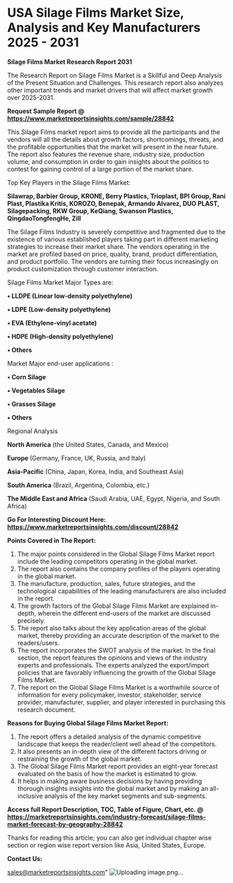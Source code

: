 # USA Silage Films Market Size, Analysis and Key Manufacturers 2025 - 2031

<strong>Silage Films Market Research Report 2031</strong>

The Research Report on Silage Films Market is a Skillful and Deep Analysis of the Present Situation and Challenges. This research report also analyzes other important trends and market drivers that will affect market growth over 2025-2031.

<strong>Request Sample Report @ <a href=https://www.marketreportsinsights.com/sample/28842>https://www.marketreportsinsights.com/sample/28842</a></strong>

This Silage Films market report aims to provide all the participants and the vendors will all the details about growth factors, shortcomings, threats, and the profitable opportunities that the market will present in the near future. The report also features the revenue share, industry size, production volume, and consumption in order to gain insights about the politics to contest for gaining control of a large portion of the market share.

Top Key Players in the Silage Films Market:

<strong>Silawrap, Barbier Group, KRONE, Berry Plastics, Trioplast, BPI Group, Rani Plast, Plastika Kritis, KOROZO, Benepak, Armando Alvarez, DUO PLAST, Silagepacking, RKW Group, KeQiang, Swanson Plastics, QingdaoTongfengHe, Zill</strong>

The Silage Films Industry is severely competitive and fragmented due to the existence of various established players taking part in different marketing strategies to increase their market share. The vendors operating in the market are profiled based on price, quality, brand, product differentiation, and product portfolio. The vendors are turning their focus increasingly on product customization through customer interaction.

Silage Films Market Major Types are:

<strong>• LLDPE (Linear low-density polyethylene)

• LDPE (Low-density polyethylene)

• EVA (Ethylene-vinyl acetate)

• HDPE (High-density polyethylene)

• Others</strong>

Market Major end-user applications :

<strong>• Corn Silage

• Vegetables Silage

• Grasses Silage

• Others</strong>

Regional Analysis

</u><strong><b>North America</b></strong> (the United States, Canada, and Mexico)

<strong><b>Europe </b></strong>(Germany, France, UK, Russia, and Italy)

<strong><b>Asia-Pacific</b></strong> (China, Japan, Korea, India, and Southeast Asia)

<strong><b>South America</b></strong> (Brazil, Argentina, Colombia, etc.)

<strong><b>The Middle East and Africa</b></strong> (Saudi Arabia, UAE, Egypt, Nigeria, and South Africa)

<strong>Go For Interesting Discount Here: <a href=https://www.marketreportsinsights.com/discount/28842>https://www.marketreportsinsights.com/discount/28842</a></strong>

<strong>Points Covered in The Report:</strong>
<ol>
  <li>The major points considered in the Global Silage Films Market report include the leading competitors operating in the global market.</li>
  <li>The report also contains the company profiles of the players operating in the global market.</li>
  <li>The manufacture, production, sales, future strategies, and the technological capabilities of the leading manufacturers are also included in the report.</li>
  <li>The growth factors of the Global Silage Films Market are explained in-depth, wherein the different end-users of the market are discussed precisely.</li>
  <li>The report also talks about the key application areas of the global market, thereby providing an accurate description of the market to the readers/users.</li>
  <li>The report incorporates the SWOT analysis of the market. In the final section, the report features the opinions and views of the industry experts and professionals. The experts analyzed the export/import policies that are favorably influencing the growth of the Global Silage Films Market.</li>
  <li>The report on the Global Silage Films Market is a worthwhile source of information for every policymaker, investor, stakeholder, service provider, manufacturer, supplier, and player interested in purchasing this research document.</li>
</ol>
<strong>Reasons for Buying Global Silage Films Market Report:</strong>

<ol>
  <li>The report offers a detailed analysis of the dynamic competitive landscape that keeps the reader/client well ahead of the competitors.</li>
  <li>It also presents an in-depth view of the different factors driving or restraining the growth of the global market.</li>
  <li>The Global Silage Films Market report provides an eight-year forecast evaluated on the basis of how the market is estimated to grow.</li>
  <li>It helps in making aware business decisions by having providing thorough insights insights into the global market and by making an all-inclusive analysis of the key market segments and sub-segments.</li>
</ol>
<strong>Access full Report Description, TOC, Table of Figure, Chart, etc. @ <a href=https://marketreportsinsights.com/industry-forecast/silage-films-market-forecast-by-geography-28842>https://marketreportsinsights.com/industry-forecast/silage-films-market-forecast-by-geography-28842</a></strong>


Thanks for reading this article; you can also get individual chapter wise section or region wise report version like Asia, United States, Europe.

<strong>Contact Us:</strong>

sales@marketreportsinsights.com"
![Uploading image.png…]()
